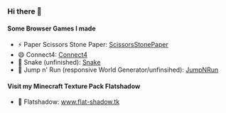 ### Hi there 👋
#### Some Browser Games I made

- ⚡ Paper Scissors Stone Paper: [ScissorsStonePaper](https://julian-haidn.github.io/ScissorsStonePaper/)
- 😄 Connect4: [Connect4](https://julian-haidn.github.io/Connect4/)
- 🌱 Snake (unfinished): [Snake](https://julian-haidn.github.io/Snake/)
- 👯 Jump n' Run (responsive World Generator/unfinsihed): [JumpNRun](https://julian-haidn.github.io/JumpNRun/)

#### Visit my Minecraft Texture Pack Flatshadow
- 💬 Flatshadow: www.flat-shadow.tk

<!--
**Julian-Haidn/Julian-Haidn** is a ✨ _special_ ✨ repository because its `README.md` (this file) appears on your GitHub profile.
Here are some ideas to get you started:
- 🔭 I’m looking to collaborate on ...
- 🤔 I’m looking for help with ...
- 💬 Ask me about ...
- 📫 How to reach me: ...
- ⚡ Fun fact: ...
-->
